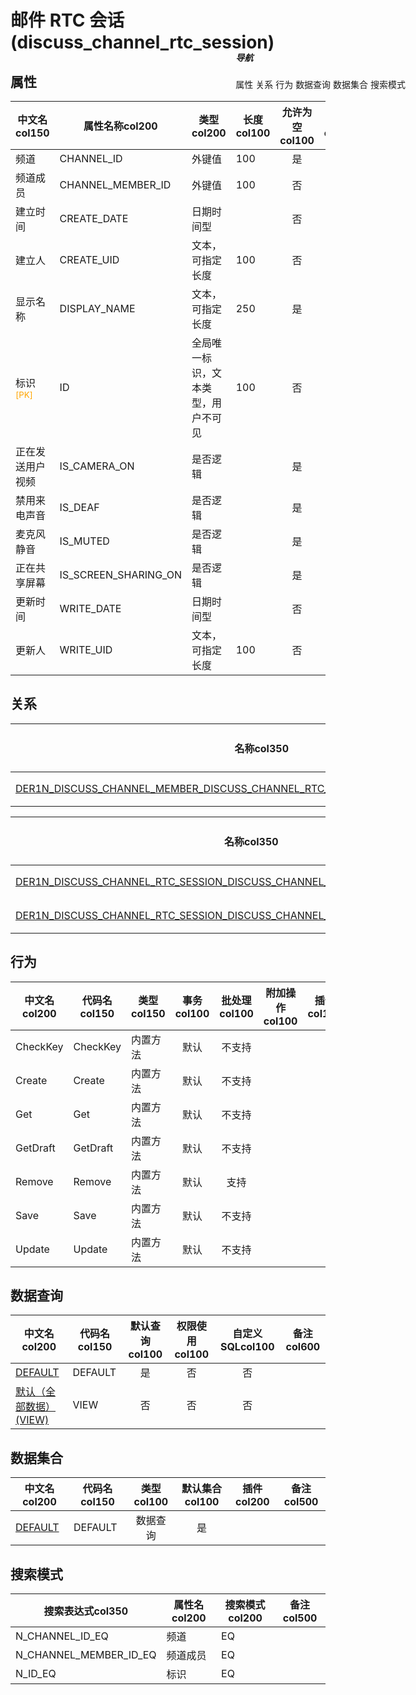 # 邮件 RTC 会话(discuss_channel_rtc_session)  <!-- {docsify-ignore-all} -->


## 属性
|    中文名col150 | 属性名称col200           | 类型col200     | 长度col100    |允许为空col100    |  备注col500  |
| --------   |------------| -----  | -----  | :----: | -------- |
|频道|CHANNEL_ID|外键值|100|是||
|频道成员|CHANNEL_MEMBER_ID|外键值|100|否||
|建立时间|CREATE_DATE|日期时间型||否||
|建立人|CREATE_UID|文本，可指定长度|100|否||
|显示名称|DISPLAY_NAME|文本，可指定长度|250|是||
|标识<sup class="footnote-symbol"><font color=orange>[PK]</font></sup>|ID|全局唯一标识，文本类型，用户不可见|100|否||
|正在发送用户视频|IS_CAMERA_ON|是否逻辑||是||
|禁用来电声音|IS_DEAF|是否逻辑||是||
|麦克风静音|IS_MUTED|是否逻辑||是||
|正在共享屏幕|IS_SCREEN_SHARING_ON|是否逻辑||是||
|更新时间|WRITE_DATE|日期时间型||否||
|更新人|WRITE_UID|文本，可指定长度|100|否||


## 关系

<el-row>
<el-tabs v-model="show_der">
<el-tab-pane label="主关系" name="major">

| 名称col350     |   从实体col200 | 关系类型col200     |   备注col500  |
| -------- |---------- |------------|----- |
|[DER1N_DISCUSS_CHANNEL_MEMBER_DISCUSS_CHANNEL_RTC_SESSION_RTC_INVITING_SESSION_ID](der/DER1N_DISCUSS_CHANNEL_MEMBER_DISCUSS_CHANNEL_RTC_SESSION_RTC_INVITING_SESSION_ID)|[频道成员(DISCUSS_CHANNEL_MEMBER)](module/discuss/discuss_channel_member)|1:N关系||


</el-tab-pane>
<el-tab-pane label="从关系" name="minor">

|  名称col350   | 主实体col200   | 关系类型col200   |    备注col500  |
| -------- |---------- |-----------|----- |
|[DER1N_DISCUSS_CHANNEL_RTC_SESSION_DISCUSS_CHANNEL_CHANNEL_ID](der/DER1N_DISCUSS_CHANNEL_RTC_SESSION_DISCUSS_CHANNEL_CHANNEL_ID)|[讨论频道(DISCUSS_CHANNEL)](module/discuss/discuss_channel)|1:N关系||
|[DER1N_DISCUSS_CHANNEL_RTC_SESSION_DISCUSS_CHANNEL_MEMBER_CHANNEL_MEMBER_ID](der/DER1N_DISCUSS_CHANNEL_RTC_SESSION_DISCUSS_CHANNEL_MEMBER_CHANNEL_MEMBER_ID)|[频道成员(DISCUSS_CHANNEL_MEMBER)](module/discuss/discuss_channel_member)|1:N关系||

</el-tab-pane>
</el-tabs>
</el-row>

## 行为
| 中文名col200    | 代码名col150    | 类型col150    | 事务col100   | 批处理col100   | 附加操作col100  | 插件col150    |  备注col300  |
| -------- |---------- |----------- |:----:|:----:|---------| ----- | ----- |
|CheckKey|CheckKey|内置方法|默认|不支持||||
|Create|Create|内置方法|默认|不支持||||
|Get|Get|内置方法|默认|不支持||||
|GetDraft|GetDraft|内置方法|默认|不支持||||
|Remove|Remove|内置方法|默认|支持||||
|Save|Save|内置方法|默认|不支持||||
|Update|Update|内置方法|默认|不支持||||

## 数据查询
| 中文名col200    | 代码名col150    | 默认查询col100 | 权限使用col100 | 自定义SQLcol100 |  备注col600|
| --------  | --------   | :----:  |:----:  | :----:  |----- |
|[DEFAULT](module/discuss/discuss_channel_rtc_session/query/Default)|DEFAULT|是|否 |否 ||
|[默认（全部数据）(VIEW)](module/discuss/discuss_channel_rtc_session/query/View)|VIEW|否|否 |否 ||

## 数据集合
| 中文名col200  | 代码名col150  | 类型col100 | 默认集合col100 |   插件col200|   备注col500|
| --------  | --------   | :----:   | :----:   | ----- |----- |
|[DEFAULT](module/discuss/discuss_channel_rtc_session/dataset/Default)|DEFAULT|数据查询|是|||

## 搜索模式
|   搜索表达式col350   |    属性名col200    |    搜索模式col200        |备注col500  |
| -------- |------------|------------|------|
|N_CHANNEL_ID_EQ|频道|EQ||
|N_CHANNEL_MEMBER_ID_EQ|频道成员|EQ||
|N_ID_EQ|标识|EQ||

<div style="display: block; overflow: hidden; position: fixed; top: 140px; right: 100px;">

##### 导航
<el-anchor >
<el-anchor-link :href="`#/module/discuss/discuss_channel_rtc_session?id=属性`">
  属性
</el-anchor-link>
<el-anchor-link :href="`#/module/discuss/discuss_channel_rtc_session?id=关系`">
  关系
</el-anchor-link>
<el-anchor-link :href="`#/module/discuss/discuss_channel_rtc_session?id=行为`">
  行为
</el-anchor-link>
<el-anchor-link :href="`#/module/discuss/discuss_channel_rtc_session?id=数据查询`">
  数据查询
</el-anchor-link>
<el-anchor-link :href="`#/module/discuss/discuss_channel_rtc_session?id=数据集合`">
  数据集合
</el-anchor-link>
<el-anchor-link :href="`#/module/discuss/discuss_channel_rtc_session?id=搜索模式`">
  搜索模式
</el-anchor-link>
</el-anchor>
</div>

<script>
 const { createApp } = Vue
  createApp({
    data() {
      return {
show_der:'major',


      }
    },
    methods: {
    }
  }).use(ElementPlus).mount('#app')
</script>